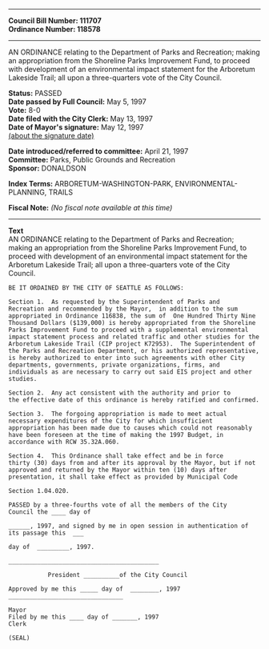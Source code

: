 * * * * *  
  
**Council Bill Number: [](#h0)[](#h2)111707**   
**Ordinance Number: 118578**  
  
* * * * *  
  
AN ORDINANCE relating to the Department of Parks and Recreation; making an appropriation from the Shoreline Parks Improvement Fund, to proceed with development of an environmental impact statement for the Arboretum Lakeside Trail; all upon a three-quarters vote of the City Council.  
  
**Status:** PASSED   
**Date passed by Full Council:** May 5, 1997   
**Vote:** 8-0   
**Date filed with the City Clerk:** May 13, 1997   
**Date of Mayor's signature:** May 12, 1997   
[(about the signature date)](/~public/approvaldate.htm)   
  
  
**Date introduced/referred to committee:** April 21, 1997   
**Committee:** Parks, Public Grounds and Recreation   
**Sponsor:** DONALDSON   
  
**Index Terms:** ARBORETUM-WASHINGTON-PARK, ENVIRONMENTAL-PLANNING, TRAILS  
  
**Fiscal Note:** *(No fiscal note available at this time)*  
  
* * * * *  
  
**Text**  
    AN ORDINANCE relating to the Department of Parks and Recreation;  
    making an appropriation from the Shoreline Parks Improvement Fund, to  
    proceed with development of an environmental impact statement for the  
    Arboretum Lakeside Trail; all upon a three-quarters vote of the City  
    Council.  
  
    BE IT ORDAINED BY THE CITY OF SEATTLE AS FOLLOWS:  
  
    Section 1.  As requested by the Superintendent of Parks and  
    Recreation and recommended by the Mayor,  in addition to the sum  
    appropriated in Ordinance 116838, the sum of  One Hundred Thirty Nine  
    Thousand Dollars ($139,000) is hereby appropriated from the Shoreline  
    Parks Improvement Fund to proceed with a supplemental environmental  
    impact statement process and related traffic and other studies for the  
    Arboretum Lakeside Trail (CIP project K72953).  The Superintendent of  
    the Parks and Recreation Department, or his authorized representative,  
    is hereby authorized to enter into such agreements with other City  
    departments, governments, private organizations, firms, and  
    individuals as are necessary to carry out said EIS project and other  
    studies.  
  
    Section 2.  Any act consistent with the authority and prior to  
    the effective date of this ordinance is hereby ratified and confirmed.  
  
    Section 3.  The forgoing appropriation is made to meet actual  
    necessary expenditures of the City for which insufficient  
    appropriation has been made due to causes which could not reasonably  
    have been foreseen at the time of making the 1997 Budget, in  
    accordance with RCW 35.32A.060.  
  
    Section 4.  This Ordinance shall take effect and be in force  
    thirty (30) days from and after its approval by the Mayor, but if not  
    approved and returned by the Mayor within ten (10) days after  
    presentation, it shall take effect as provided by Municipal Code  
  
    Section 1.04.020.  
  
    PASSED by a three-fourths vote of all the members of the City  
    Council the ____ day of  
  
    ______, 1997, and signed by me in open session in authentication of  
    its passage this  ___  
  
    day of  _________, 1997.  
  
    __________________________________________  
  
               President __________of the City Council  
  
    Approved by me this _____ day of  ________, 1997  
    ________________________________  
  
    Mayor  
    Filed by me this ____ day of _______, 1997  
    Clerk  
  
    (SEAL)  
